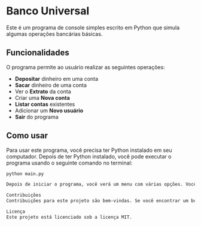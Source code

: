 # Banco Universal

Este é um programa de console simples escrito em Python que simula algumas operações bancárias básicas.

## Funcionalidades

O programa permite ao usuário realizar as seguintes operações:

- **Depositar** dinheiro em uma conta
- **Sacar** dinheiro de uma conta
- Ver o **Extrato** da conta
- Criar uma **Nova conta**
- **Listar contas** existentes
- Adicionar um **Novo usuário**
- **Sair** do programa

## Como usar

Para usar este programa, você precisa ter Python instalado em seu computador. Depois de ter Python instalado, você pode executar o programa usando o seguinte comando no terminal:

```bash
python main.py

Depois de iniciar o programa, você verá um menu com várias opções. Você pode escolher uma opção digitando a letra correspondente e pressionando Enter.

Contribuições
Contribuições para este projeto são bem-vindas. Se você encontrar um bug ou gostaria de adicionar uma nova funcionalidade, sinta-se à vontade para criar um problema ou enviar um pull request.

Licença
Este projeto está licenciado sob a licença MIT.

